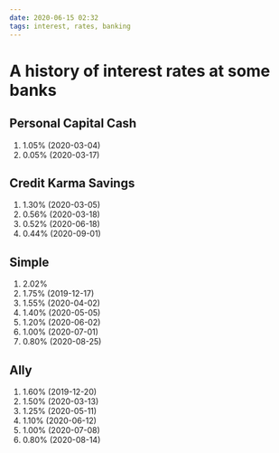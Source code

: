 ```yaml
---
date: 2020-06-15 02:32
tags: interest, rates, banking
---
```


# A history of interest rates at some banks

## Personal Capital Cash

1. 1.05% (2020-03-04)
1. 0.05% (2020-03-17)

## Credit Karma Savings

1. 1.30% (2020-03-05)
1. 0.56% (2020-03-18)
1. 0.52% (2020-06-18)
1. 0.44% (2020-09-01)

## Simple

1. 2.02%
1. 1.75% (2019-12-17)
1. 1.55% (2020-04-02)
1. 1.40% (2020-05-05)
1. 1.20% (2020-06-02)
1. 1.00% (2020-07-01)
1. 0.80% (2020-08-25)

## Ally

1. 1.60% (2019-12-20)
1. 1.50% (2020-03-13)
1. 1.25% (2020-05-11)
1. 1.10% (2020-06-12)
1. 1.00% (2020-07-08)
1. 0.80% (2020-08-14)
